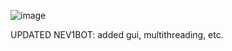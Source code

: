 ![image](https://user-images.githubusercontent.com/128253224/235382132-9f876130-f6d6-4e01-bbca-d2de11953ab2.png)


UPDATED NEV1BOT: added gui, multithreading, etc.

